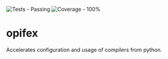 ![Tests - Passing](https://img.shields.io/badge/Tests-Passing-2ea44f?logo=pytest&logoColor=%23d8d8d8)
![Coverage - 100%](https://img.shields.io/badge/Coverage-100%-2ea44f?logo=pytest&logoColor=%23d8d8d8)
# opifex
Accelerates configuration and usage of compilers from python.
